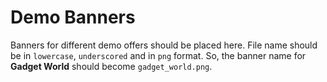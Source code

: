 # Demo Banners

Banners for different demo offers should be placed here. File name should be in `lowercase`, `underscored` and in `png` format. So, the banner name for **Gadget World** should become `gadget_world.png`.